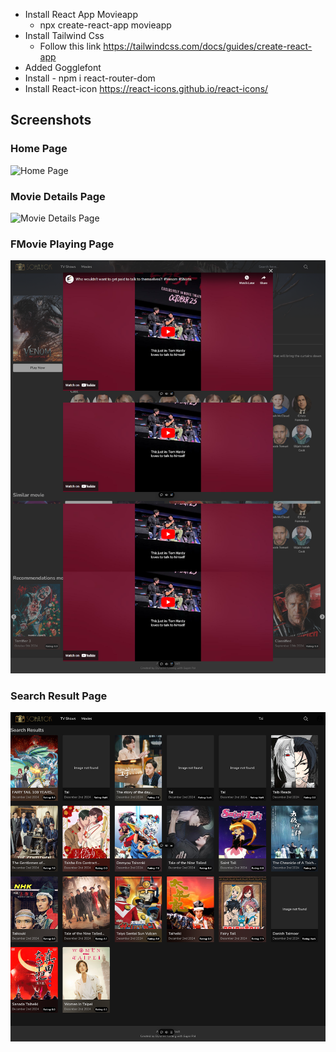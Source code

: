 - Install React App Movieapp
  - npx create-react-app movieapp
- Install Tailwind Css
  - Follow this link https://tailwindcss.com/docs/guides/create-react-app
- Added Gogglefont
- Install - npm i react-router-dom
- Install React-icon https://react-icons.github.io/react-icons/

## Screenshots

### Home Page

![Home Page](./screenshots/screenshot1.png)

### Movie Details Page

![Movie Details Page](./screenshots/screenshot2.png)

### FMovie Playing Page

![Movie Playing Page](./screenshots/screenshot3.png)

### Search Result Page

![Search Result Page](./screenshots/screenshot4.png)
